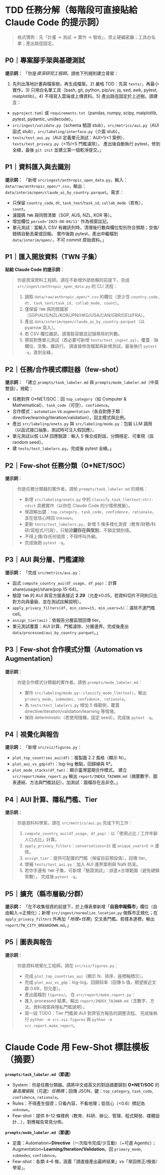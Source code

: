 # TDD 任務分解（每階段可直接貼給 Claude Code 的提示詞）

> 格式慣例：先「計畫 → 測試 → 實作 → 驗收」，禁止硬編密鑰；工具白名單；產出路徑固定。

## P0｜專案腳手架與基礎測試

**提示詞：**
「你是*資深研究工程師*。請依下列規則建立骨架：

1. 先列出落地計畫與檔案樹，再生成檔案。2) 嚴格 TDD：先寫 `tests/`，再最小實作。3) 只用白名單工具（bash, git, python, pip/uv, jq, sed, awk, pytest, matplotlib）。4) 不得寫入雲端或上傳資料。5) 產出路徑固定於上述樹。請建立：

* `pyproject.toml` 或 `requirements.txt`（pandas, numpy, scipy, matplotlib, pytest, pydantic, unidecode）。
* `src/ingest/validate.py`（schema 驗證 stub），`src/metrics/aui.py`（AUI 函式 stub），`src/labeling/interface.py`（介面 stub）。
* `tests/test_aui.py`（AUI 定義單元測試：AUI>1/<1 案例）、`tests/test_privacy.py`（<15/<5 門檻濾除）。
  產出後自動執行 pytest，修到全綠，最後 `git init` 並建立第一個乾淨提交。」

## P1｜資料匯入與去識別

**提示詞：**
「新增 `src/ingest/anthropic_open_data.py`，輸入：`data/raw/anthropic_open/*.csv`，輸出：`data/interim/open/claude_ai_by_country.parquet`。需求：

* 只保留 `country_code`, `dt`, `task_text`/`task_id`, `collab_mode`（若有），`count`。
* 濾國碼 `TWN` 與同儕清單（SGP, AUS, NZL, KOR 等）。
* 增加欄位 `period='2025-08-04/11'` 作為視窗註記。
* 單元測試：當輸入 CSV 有雜訊列時，清理後行數與欄位型別符合預期；空值/錯碼自動丟棄或回報。
  實作後跑 pytest，產出中繼檔到 `data/interim/open/`，不可 commit 原始資料。」

## P1｜匯入開放資料（TWN 子集）

**貼給 Claude Code 的提示詞**：

> 你是資深資料工程師。請在不新增外部依賴的前提下，完成 `src/ingest/anthropic_open_data.py` 的 CLI 流程：
>
> 1. 讀取 `data/raw/anthropic_open/*.csv` 的欄位（至少含 `country_code, dt, task_text/task_id, collab_mode, count`）。
> 2. 僅保留 `TWN` 與同儕國家（SGP/AUS/NZL/KOR/JPN/HKG/USA/CAN/GBR/DEU/FRA）。
> 3. 產出 `data/interim/open/claude_ai_by_country.parquet`（以 pyarrow 寫入）。
> 4. 若 CSV 欄位雜訊，請寬鬆容錯並記錄移除的列數。
> 5. 撰寫對應單元測試（若必要可新增 `tests/test_ingest.py`），覆蓋：缺欄位、空集、雜訊行。
>    請直接修改檔案與新增測試，最後執行 `pytest -q`，直到全綠。

## P2｜任務/合作模式標註器（few-shot）

**提示詞：**
「建立 `prompts/task_labeler.md` 與 `prompts/mode_labeler.md`（中英雙語），規範：

* 任務對齊 O\*NET/SOC：回 `top_category`（如 Computer & Mathematical）、`task_code`（可空）、`confidence`。
* 合作模式：`automation` vs `augmentation`（各自對應子類：directive/learning/iteration/validation），回主模式與比例。
* 產出 `src/labeling/onets.py` 與 `src/labeling/mode.py`：包裝 LLM 調用（以函式接口抽象，測試時可注入假回應）。
* 單元測試以假 LLM 回應驗證：輸入 5 條合成對話，分類穩定、可重現（設 random seed）。
* 建 `tests/test_labelers.py`。完成後 pytest 全綠。」

## P2｜Few-shot 任務分類（O\*NET/SOC）

**提示詞**：

> 你是任務分類器的實作者。請依 `prompts/task_labeler.md` 的規格：
>
> * 新增 `src/labeling/onets.py` 中的 `classify_task_llm(text:str)->dict` 具體實作（以你在 Claude Code 的少樣例推斷）。
> * 保證輸出鍵：`top_category, task_code, confidence, rationale`，並在低信心時回 `Unknown`。
> * 更新 `tests/test_labelers.py`，新增 5 條多樣化測資（教育/財務/科研/寫程式/行政），只驗證**鍵存在與型別**，不鎖定類別值。
> * 不得上傳/存任何個資；不得呼叫外網。
> * 完成後跑 `pytest -q`。

## P3｜AUI 與分層、門檻濾除

**提示詞：**
「完成 `src/metrics/aui.py`：

* 函式 `compute_country_aui(df_usage, df_pop)`：計算 share(usage)/share(pop 15-64)。
* 驗證 `TWN` 的 AUI 與官方圖表接近 **2.29**（允差±0.05，若資料切片不同則只比對方向與量級、並在測試註解說明）。
* `apply_privacy_filters(df, min_conv=15, min_users=5)`：濾除不達門檻 cell。
* `assign_tier(aui)`：依報告分層區間回傳 tier。
* 單元測試覆蓋：AUI 計算、門檻濾除、分層邊界。完成後產出 `data/processed/aui_by_country.parquet`。」

## P3｜Few-shot 合作模式分類（Automation vs Augmentation）

**提示詞**：

> 你是合作模式分類器的實作者。請依 `prompts/mode_labeler.md`：
>
> * 實作 `src/labeling/mode.py::classify_mode_llm(text)`，輸出 `primary_mode, submodes, confidence, rationale`。
> * 為 `tests/test_labelers.py` 增加 5 條範例，覆蓋 directive/iteration/validation/learning 等情境。
> * 保持 deterministic（若使用隨機，固定 seed）。完成後 `pytest -q`。

## P4｜視覺化與報告

**提示詞：**
「新增 `src/viz/figures.py`：

* `plot_top_countries_aui(df)`：複製圖 2.2 風格（顯示 N）。
* `plot_aui_vs_gdp(df)`：log-log 散點，回歸線與 R²。
* `plot_mode_stacks(df_twn)`：顯示臺灣當期合作模式。
  建立 `src/report/make_report.py` 輸出 `report/INDEX_TAIWAN.md`（摘要數字、圖表連結、方法與門檻註記）。加測試：圖檔存在且非空。」

## P4｜AUI 計算、隱私門檻、Tier

**提示詞**：

> 你是資料科學家。請在 `src/metrics/aui.py` 完成下列工作：
>
> 1. `compute_country_aui(df_usage, df_pop)`：以「使用占比 / 工作年齡人口占比」計算。
> 2. `apply_privacy_filters`：`conversations<15` 或 `unique_users<5` → 濾除。
> 3. `assign_tier`：提供可配置的門檻（保留目前預設值），回傳 tier。
> 4. 增補 `tests/test_aui.py`：加入 AUI 邊界案例與 NaN 防呆。
> 5. 若你手邊有 `TWN` 子集，可新增「驗證測試」：誤差±合理範圍（避免硬鎖常數）。
>    完成後 `pytest -q`。

## P5｜擴充（縣市層級/分群）

**提示詞：**
「在不收集個資的前提下，於上傳表單新增「**自我申報縣市**」欄位（自由輸入→正規化）；新增 `src/ingest/normalize_location.py` 做縣市正規化；在 `apply_privacy_filters` 外再加「*地理×任務*」交叉表門檻。若樣本達標，輸出 `report/TW_CITY_BREAKDOWN.md`。」

## P5｜圖表與報告

**提示詞**：

> 你是資料視覺化工程師。請在 `src/viz/figures.py`：
>
> * 完成 `plot_top_countries_aui`（顯示 N、排序、座標軸標示）。
> * 完成 `plot_aui_vs_gdp`：log-log、回歸斜率（回傳 b 值，期望接近文獻 0.69，但允差）。
> * 產出圖檔到 `figures/`。
>   在 `src/report/make_report.py`：
> * 匯入 processed 結果，輸出 `report/INDEX_TAIWAN.md`（含數字、方法、資料視窗與隱私門檻說明）。
> * 寫一段 TODO：Tier 門檻與 AUI 對齊官方報告的調整流程。
>   完成後執行 `python -m src.viz.figures` 與 `python -m src.report.make_report`。

# Claude Code 用 Few-Shot 標註模板（摘要）

**`prompts/task_labeler.md`（節選）**

* System：你是任務分類器。請將中文或英文的對話摘要歸到 **O\*NET/SOC** 的*最高層級*與（可選）*任務碼*；回傳 JSON，鍵：`top_category`, `task_code`, `confidence`, `rationale`。
* Rules：不得產生個資；只看內容，不看地理；低信心（<0.6）標記為 `unknown`。
* Few-shot：提供 8–12 條樣例（教育、科研、辦公、管理、程式開發、媒體設計…），對應報告常見分佈。

**`prompts/mode_labeler.md`（節選）**

* 定義：Automation=**Directive**（一次指令完成/少互動）（+可選 Agentic）；Augmentation=**Learning/Iteration/Validation**。回 `primary_mode`, `submodes`, `confidence`。&#x20;
* Few-shot：各類 4–6 條，涵蓋「請直接產出最終結果」vs「來回修正/檢查/學習」。

